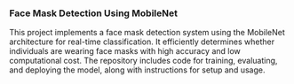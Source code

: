 ### Face Mask Detection Using MobileNet

This project implements a face mask detection system using the MobileNet architecture for real-time classification. It efficiently determines whether individuals are wearing face masks with high accuracy and low computational cost. The repository includes code for training, evaluating, and deploying the model, along with instructions for setup and usage.
